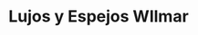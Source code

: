 ---
title: "Lujos y Espejos WIlmar"
url: /barrios-unidos/lujos-y-espejos-wilmar/
shop: piezas de automóviles
---